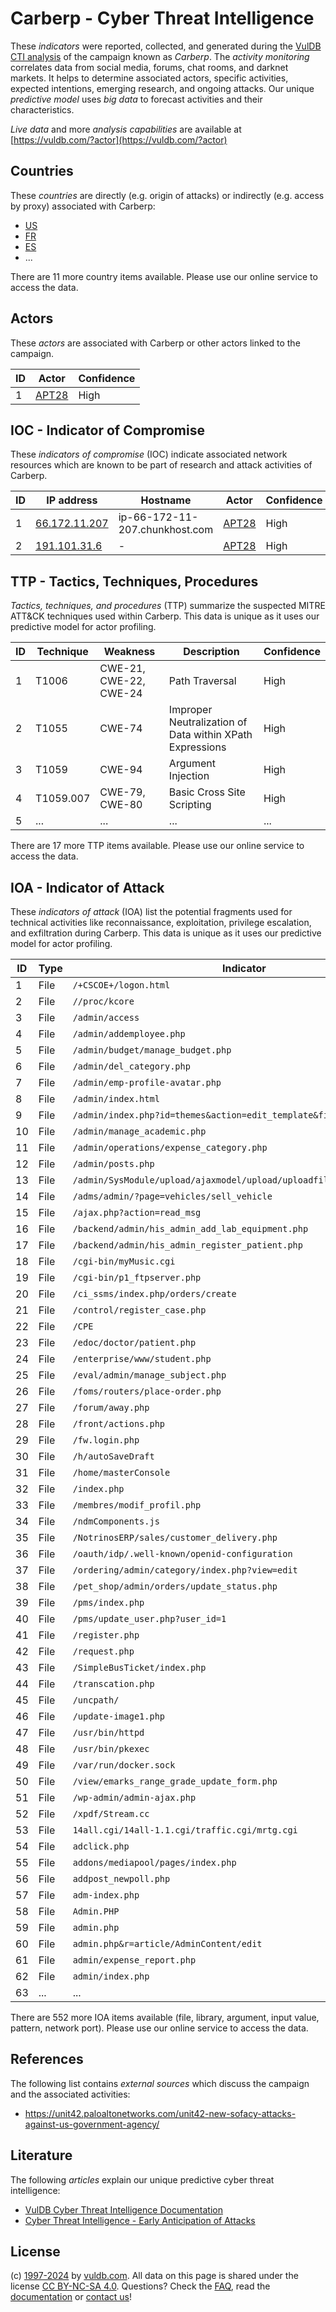 # Carberp - Cyber Threat Intelligence

These _indicators_ were reported, collected, and generated during the [VulDB CTI analysis](https://vuldb.com/?kb.cti) of the campaign known as _Carberp_. The _activity monitoring_ correlates data from social media, forums, chat rooms, and darknet markets. It helps to determine associated actors, specific activities, expected intentions, emerging research, and ongoing attacks. Our unique _predictive model_ uses _big data_ to forecast activities and their characteristics.

_Live data_ and more _analysis capabilities_ are available at [https://vuldb.com/?actor](https://vuldb.com/?actor)

## Countries

These _countries_ are directly (e.g. origin of attacks) or indirectly (e.g. access by proxy) associated with Carberp:

* [US](https://vuldb.com/?country.us)
* [FR](https://vuldb.com/?country.fr)
* [ES](https://vuldb.com/?country.es)
* ...

There are 11 more country items available. Please use our online service to access the data.

## Actors

These _actors_ are associated with Carberp or other actors linked to the campaign.

ID | Actor | Confidence
-- | ----- | ----------
1 | [APT28](https://vuldb.com/?actor.apt28) | High

## IOC - Indicator of Compromise

These _indicators of compromise_ (IOC) indicate associated network resources which are known to be part of research and attack activities of Carberp.

ID | IP address | Hostname | Actor | Confidence
-- | ---------- | -------- | ----- | ----------
1 | [66.172.11.207](https://vuldb.com/?ip.66.172.11.207) | ip-66-172-11-207.chunkhost.com | [APT28](https://vuldb.com/?actor.apt28) | High
2 | [191.101.31.6](https://vuldb.com/?ip.191.101.31.6) | - | [APT28](https://vuldb.com/?actor.apt28) | High

## TTP - Tactics, Techniques, Procedures

_Tactics, techniques, and procedures_ (TTP) summarize the suspected MITRE ATT&CK techniques used within Carberp. This data is unique as it uses our predictive model for actor profiling.

ID | Technique | Weakness | Description | Confidence
-- | --------- | -------- | ----------- | ----------
1 | T1006 | CWE-21, CWE-22, CWE-24 | Path Traversal | High
2 | T1055 | CWE-74 | Improper Neutralization of Data within XPath Expressions | High
3 | T1059 | CWE-94 | Argument Injection | High
4 | T1059.007 | CWE-79, CWE-80 | Basic Cross Site Scripting | High
5 | ... | ... | ... | ...

There are 17 more TTP items available. Please use our online service to access the data.

## IOA - Indicator of Attack

These _indicators of attack_ (IOA) list the potential fragments used for technical activities like reconnaissance, exploitation, privilege escalation, and exfiltration during Carberp. This data is unique as it uses our predictive model for actor profiling.

ID | Type | Indicator | Confidence
-- | ---- | --------- | ----------
1 | File | `/+CSCOE+/logon.html` | High
2 | File | `//proc/kcore` | Medium
3 | File | `/admin/access` | High
4 | File | `/admin/addemployee.php` | High
5 | File | `/admin/budget/manage_budget.php` | High
6 | File | `/admin/del_category.php` | High
7 | File | `/admin/emp-profile-avatar.php` | High
8 | File | `/admin/index.html` | High
9 | File | `/admin/index.php?id=themes&action=edit_template&filename=blog` | High
10 | File | `/admin/manage_academic.php` | High
11 | File | `/admin/operations/expense_category.php` | High
12 | File | `/admin/posts.php` | High
13 | File | `/admin/SysModule/upload/ajaxmodel/upload/uploadfilepath/sysmodule_1` | High
14 | File | `/adms/admin/?page=vehicles/sell_vehicle` | High
15 | File | `/ajax.php?action=read_msg` | High
16 | File | `/backend/admin/his_admin_add_lab_equipment.php` | High
17 | File | `/backend/admin/his_admin_register_patient.php` | High
18 | File | `/cgi-bin/myMusic.cgi` | High
19 | File | `/cgi-bin/p1_ftpserver.php` | High
20 | File | `/ci_ssms/index.php/orders/create` | High
21 | File | `/control/register_case.php` | High
22 | File | `/CPE` | Low
23 | File | `/edoc/doctor/patient.php` | High
24 | File | `/enterprise/www/student.php` | High
25 | File | `/eval/admin/manage_subject.php` | High
26 | File | `/foms/routers/place-order.php` | High
27 | File | `/forum/away.php` | High
28 | File | `/front/actions.php` | High
29 | File | `/fw.login.php` | High
30 | File | `/h/autoSaveDraft` | High
31 | File | `/home/masterConsole` | High
32 | File | `/index.php` | Medium
33 | File | `/membres/modif_profil.php` | High
34 | File | `/ndmComponents.js` | High
35 | File | `/NotrinosERP/sales/customer_delivery.php` | High
36 | File | `/oauth/idp/.well-known/openid-configuration` | High
37 | File | `/ordering/admin/category/index.php?view=edit` | High
38 | File | `/pet_shop/admin/orders/update_status.php` | High
39 | File | `/pms/index.php` | High
40 | File | `/pms/update_user.php?user_id=1` | High
41 | File | `/register.php` | High
42 | File | `/request.php` | Medium
43 | File | `/SimpleBusTicket/index.php` | High
44 | File | `/transcation.php` | High
45 | File | `/uncpath/` | Medium
46 | File | `/update-image1.php` | High
47 | File | `/usr/bin/httpd` | High
48 | File | `/usr/bin/pkexec` | High
49 | File | `/var/run/docker.sock` | High
50 | File | `/view/emarks_range_grade_update_form.php` | High
51 | File | `/wp-admin/admin-ajax.php` | High
52 | File | `/xpdf/Stream.cc` | High
53 | File | `14all.cgi/14all-1.1.cgi/traffic.cgi/mrtg.cgi` | High
54 | File | `adclick.php` | Medium
55 | File | `addons/mediapool/pages/index.php` | High
56 | File | `addpost_newpoll.php` | High
57 | File | `adm-index.php` | High
58 | File | `Admin.PHP` | Medium
59 | File | `admin.php` | Medium
60 | File | `admin.php&r=article/AdminContent/edit` | High
61 | File | `admin/expense_report.php` | High
62 | File | `admin/index.php` | High
63 | ... | ... | ...

There are 552 more IOA items available (file, library, argument, input value, pattern, network port). Please use our online service to access the data.

## References

The following list contains _external sources_ which discuss the campaign and the associated activities:

* https://unit42.paloaltonetworks.com/unit42-new-sofacy-attacks-against-us-government-agency/

## Literature

The following _articles_ explain our unique predictive cyber threat intelligence:

* [VulDB Cyber Threat Intelligence Documentation](https://vuldb.com/?kb.cti)
* [Cyber Threat Intelligence - Early Anticipation of Attacks](https://www.scip.ch/en/?labs.20201022)

## License

(c) [1997-2024](https://vuldb.com/?kb.changelog) by [vuldb.com](https://vuldb.com/?kb.about). All data on this page is shared under the license [CC BY-NC-SA 4.0](https://creativecommons.org/licenses/by-nc-sa/4.0/). Questions? Check the [FAQ](https://vuldb.com/?kb.faq), read the [documentation](https://vuldb.com/?kb) or [contact us](https://vuldb.com/?contact)!
